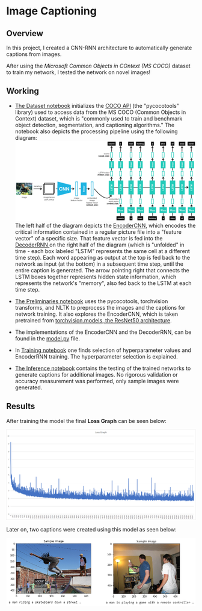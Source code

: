 # Image Captioning

## Overview
In this project, I created a CNN-RNN architecture to automatically generate captions from images.

After using the *Microsoft Common Objects in COntext (MS COCO)* dataset to train my network, I tested the network on novel images!

## Working

- [The Dataset notebook](0_Dataset.ipynb) initializes the [COCO API](https://github.com/cocodataset/cocoapi) (the "pycocotools" library) used to access data from the MS COCO (Common Objects in Context) dataset, which is "commonly used to train and benchmark object detection, segmentation, and captioning algorithms." The notebook also depicts the processing pipeline using the following diagram: <br> ![foo](images/encoder-decoder.png) <br>
The left half of the diagram depicts the <a href="https://github.com/zainmujahid/Udacity---Computer-Vision-NanoDegree/blob/master/02%20-%20Image%20Captioning/images/encoder.png">EncoderCNN</a>, which encodes the critical information contained in a regular picture file into a "feature vector" of a specific size. That feature vector is fed into the <a href="https://github.com/zainmujahid/Udacity---Computer-Vision-NanoDegree/blob/master/02%20-%20Image%20Captioning/images/decoder.png"> DecoderRNN </a> on the right half of the diagram (which is "unfolded" in time - each box labeled "LSTM" represents the same cell at a different time step). Each word appearing as output at the top is fed back to the network as input (at the bottom) in a subsequent time step, until the entire caption is generated. The arrow pointing right that connects the LSTM boxes together represents hidden state information, which represents the network's "memory", also fed back to the LSTM at each time step.

- [The Preliminaries notebook](1_Preliminaries.ipynb) uses the pycocotools, torchvision transforms, and NLTK to preprocess the images and the captions for network training. It also explores the EncoderCNN, which is taken pretrained from [torchvision.models, the ResNet50 architecture](https://pytorch.org/docs/master/torchvision/models.html#id3).

- The implementations of the EncoderCNN and the DecoderRNN, can be found in the [model.py](model.py) file.

- In [Training notebook](2_Training.ipynb) one finds selection of hyperparameter values and EncoderRNN training. The hyperparameter selection is explained.

- [The Inference notebook](3_Inference.ipynb) contains the testing of the trained networks to generate captions for additional images. No rigorous validation or accuracy measurement was performed, only sample images were generated.

## Results

After training the model the final **Loss Graph** can be seen below:

![foo](images/loss_graph.png)

Later on, two captions were created using this model as seen below:

![foo](images/results.png)
